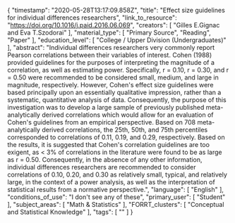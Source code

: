 {
    "timestamp": "2020-05-28T13:17:09.858Z",
    "title": "Effect size guidelines for individual differences researchers",
    "link_to_resource": "https://doi.org/10.1016/j.paid.2016.06.069",
    "creators": [
        "Gilles E.Gignac and Eva T.Szodorai"
    ],
    "material_type": [
        "Primary Source",
        "Reading",
        "Paper"
    ],
    "education_level": [
        "College / Upper Division (Undergraduates)"
    ],
    "abstract": "Individual differences researchers very commonly report Pearson correlations between their variables of interest. Cohen (1988) provided guidelines for the purposes of interpreting the magnitude of a correlation, as well as estimating power. Specifically, r = 0.10, r = 0.30, and r = 0.50 were recommended to be considered small, medium, and large in magnitude, respectively. However, Cohen's effect size guidelines were based principally upon an essentially qualitative impression, rather than a systematic, quantitative analysis of data. Consequently, the purpose of this investigation was to develop a large sample of previously published meta-analytically derived correlations which would allow for an evaluation of Cohen's guidelines from an empirical perspective. Based on 708 meta-analytically derived correlations, the 25th, 50th, and 75th percentiles corresponded to correlations of 0.11, 0.19, and 0.29, respectively. Based on the results, it is suggested that Cohen's correlation guidelines are too exigent, as < 3% of correlations in the literature were found to be as large as r = 0.50. Consequently, in the absence of any other information, individual differences researchers are recommended to consider correlations of 0.10, 0.20, and 0.30 as relatively small, typical, and relatively large, in the context of a power analysis, as well as the interpretation of statistical results from a normative perspective.",
    "language": [
        "English"
    ],
    "conditions_of_use": "I don't see any of these",
    "primary_user": [
        "Student"
    ],
    "subject_areas": [
        "Math & Statistics"
    ],
    "FORRT_clusters": [
        "Conceptual and Statistical Knowledge"
    ],
    "tags": [
        ""
    ]
}